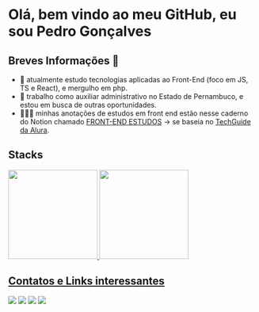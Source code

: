 # **Olá, bem vindo ao meu GitHub, eu sou Pedro Gonçalves**
## Breves Informações 📣
- 🌱 atualmente estudo tecnologias aplicadas ao Front-End (foco em JS, TS e React), e mergulho em php.
- 🦾 trabalho como auxiliar administrativo no Estado de Pernambuco, e estou em busca de outras oportunidades.
- 👨🏽‍💻 minhas anotações de estudos em front end estão nesse caderno do Notion chamado [FRONT-END ESTUDOS](https://perofelix.notion.site/FRONT-END-ESTUDOS-E-CERTIFICA-ES-26cd8355a0bc4401953671af539e14e8) -> se baseia no [TechGuide da Alura](https://techguide.sh/pt-BR/path/front-end/).

## Stacks 
<div>
  <a href="https://github.com/pedrofelixg/pedrofelixg">
  <img height="180em" src="https://github-readme-stats.vercel.app/api?username=pedrofelixg&theme=onedark&show_icons=true"/>
  <img height="180em" src="https://github-readme-stats.vercel.app/api/top-langs/?username=pedrofelixg&layout=compact&theme=onedark"/>
</div>
  
 ## Contatos e Links interessantes
 <div>
   <a href="mailto:pedro.viniciusacm@gmail.com" target="_blank"><img src="https://img.shields.io/badge/Gmail-D14836?style=for-the-badge&logo=gmail&logoColor=white"></a>
   <a href="https://wa.me/5581992874343" target="blank"><img src="https://img.shields.io/badge/WhatsApp-25D366?style=for-the-badge&logo=whatsapp&logoColor=white"></a>
   <a href="https://www.behance.net/pedrofelixg" target="_blank"><img src="https://img.shields.io/badge/-Behance-blue?style=for-the-badge&logo=behance&logoColor=white"></a>
   <a href="www.linkedin.com/in/pedrofelixgonçalves" target="_blank"><img src="https://img.shields.io/badge/LinkedIn-0077B5?style=for-the-badge&logo=linkedin&logoColor=white"></a>
 </div>
  

